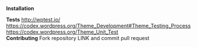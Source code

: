 **Installation**
<!--TODO-->
**Tests**
http://wptest.io/<br>
https://codex.wordpress.org/Theme_Development#Theme_Testing_Process<br>
https://codex.wordpress.org/Theme_Unit_Test<br>
**Contributing**
Fork repository LINK and commit pull request
